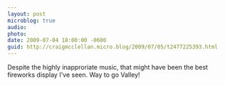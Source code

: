 ```yaml
---
layout: post
microblog: true
audio: 
photo: 
date: 2009-07-04 18:00:00 -0600
guid: http://craigmcclellan.micro.blog/2009/07/05/t2477225393.html
---
```

Despite the highly inapproriate music, that might have been the best fireworks display I've seen. Way to go Valley!
